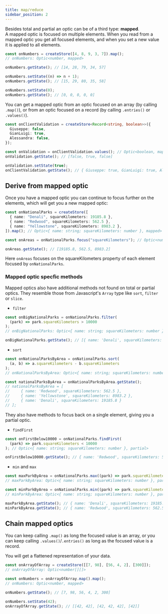 ```yaml
---
title: map/reduce
sidebar_position: 2
---
```


Besides total and partial an optic can be of a third type: **mapped**.  
A mapped optic is focused on multiple elements. When you read from a mapped optic you get all focused elements, and when you set a new value it is applied to all elements.

```ts
const onNumbers = createStore([4, 8, 9, 3, 7]).map();
// onNumbers: Optic<number, mapped>

onNumbers.getState(); // [14, 28, 79, 34, 57]

onNumbers.setState((n) => n + 1);
onNumbers.getState(); // [15, 29, 80, 35, 58]

onNumbers.setState(0);
onNumbers.getState(); // [0, 0, 0, 0, 0]
```

You can get a mapped optic from an optic focused on an array (by calling `.map()`), or from an optic focused on a record (by calling `.entries()` or `.values()`).

```ts
const onClientValidation = createStore<Record<string, boolean>>({
  Giuseppe: false,
  GianLuigi: true,
  Alessandra: false,
});

const onValidation = onClientValidation.values(); // Optic<boolean, mapped>
onValidation.getState(); // [false, true, false]

onValidation.setState(true);
onClientValidation.getState(); // { Giuseppe: true, GianLuigi: true, Alessandra: true }
```

## Derive from mapped optic

Once you have a mapped optic you can continue to focus further on the elements, which will get you a new mapped optic:

```ts
const onNationalParks = createStore([
  { name: "Denali", squareKilometers: 19185.8 },
  { name: "Redwood", squareKilometers: 562.5 },
  { name: "Yellowstone", squareKilometers: 8983.2 },
]).map(); // Optic<{ name: string; squareKilometers: number }, mapped>

const onAreas = onNationalParks.focus("squareKilometers"); // Optic<number, mapped>

onAreas.getState(); // [19185.8, 562.5, 8983.2]
```

Here `onAreas` focuses on the squareKilometers property of each element focused by `onNationalParks`.

### Mapped optic specfic methods

Mapped optics also have additional methods not found on total or partial optics. They resemble those from Javascript's `Array` type like `sort`, `filter` or `slice`.

- `filter`

```ts
const onBigNationalParks = onNationalParks.filter(
  (park) => park.squareKilometers > 10000
);
// onBigNationalParks: Optic<{ name: string; squareKilometers: number }, mapped>

onBigNationalParks.getState(); // [{ name: 'Denali', squareKilometers: 19185.8 }]
```

- `sort`

```ts
const onNationalParksByArea = onNationalParks.sort(
  (a, b) => a.squareKilometers - b.squareKilometers
);
// onNationalParksByArea: Optic<{ name: string; squareKilometers: number }, mapped>

const nationalParksByArea = onNationalParksByArea.getState();
// nationalParksByArea = [
//     { name: 'Redwood', squareKilometers: 562.5 },
//     { name: 'Yellowstone', squareKilometers: 8983.2 },
//     { name: 'Denali', squareKilometers: 19185.8 }
// ];
```

They also have methods to focus back on a single element, giving you a partial optic.

- `findFirst`

```ts
const onFirstBelow10000 = onNationalParks.findFirst(
  (park) => park.squareKilometers < 10000
); // Optic<{ name: string; squareKilometers: number }, partial>

onFirstBelow10000.getState(); // { name: 'Redwood', squareKilometers: 562.5 }
```

- `min` and `max`

```ts
const maxParkByArea = onNationalParks.max((park) => park.squareKilometers);
// maxParkByArea: Optic<{ name: string; squareKilometers: number }, partial>

const minParkByArea = onNationalParks.min((park) => park.squareKilometers);
// minParkByArea: Optic<{ name: string; squareKilometers: number }, partial>

maxParkByArea.getState(); // { name: 'Denali', squareKilometers: 19185.8 }
minParkByArea.getState(); // { name: 'Redwood', squareKilometers: 562.5 }
```

## Chain mapped optics

You can keep calling `.map()` as long the focused value is an array, or you can keep calling `.values()`/`.entries()` as long as the focused value is a record.

You will get a flattened representation of your data.

```ts
const onArrayOfArray = createStore([[7, 98], [56, 4, 2], [300]]);
// onArrayOfArray: Optic<number[][]>

const onNumbers = onArrayOfArray.map().map();
// onNumbers: Optic<number, mapped>

onNumbers.getState(); // [7, 98, 56, 4, 2, 300]

onNumbers.setState(42);
onArrayOfArray.getState(); // [[42, 42], [42, 42, 42], [42]]
```

